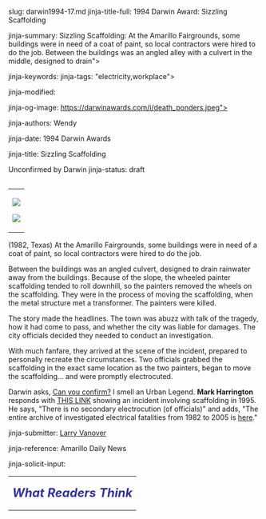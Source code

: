 slug: darwin1994-17.md
jinja-title-full: 1994 Darwin Award: Sizzling Scaffolding

jinja-summary: Sizzling Scaffolding: At the Amarillo Fairgrounds, some buildings were in need of a coat of paint, so local contractors were hired to do the job. Between the buildings was an angled alley with a culvert in the middle, designed to drain">

jinja-keywords:
jinja-tags: "electricity,workplace">

jinja-modified:

jinja-og-image: https://darwinawards.com/i/death_ponders.jpeg">

jinja-authors: Wendy

jinja-date: 1994 Darwin Awards


jinja-title: Sizzling Scaffolding

Unconfirmed by Darwin
jinja-status: draft
<TABLE border=0 align=right><TR><TD align=center>

<A href="/cgi/search.pl?keywords=category%3Delectricity&swishindex=stories.data&show_description=yes&maxdisplay=10&maxresults=50"><IMG src="/i/icon/electricity.jpg" border=0></A>

<A href="/cgi/search.pl?keywords=category%3Dworkplace&swishindex=stories.data&show_description=yes&maxdisplay=10&maxresults=50"><IMG src="/i/icon/work.jpg" border=0></A>

</TD></TR></TABLE>

(1982, Texas) At the Amarillo Fairgrounds, some buildings were in need of a
coat of paint, so local contractors were hired to do the job.

Between the buildings was an angled culvert, designed to drain rainwater
away from the buildings. Because of the slope, the wheeled painter
scaffolding tended to roll downhill, so the painters removed the wheels on
the scaffolding. They were in the process of moving the scaffolding, when
the metal structure met a transformer. The painters were killed.

The story made the headlines. The town was abuzz with talk of the tragedy,
how it had come to pass, and whether the city was liable for damages. The
city officials decided they needed to conduct an investigation.

With much fanfare, they arrived at the scene of the incident, prepared to
personally recreate the circumstances. Two officials grabbed the
scaffolding in the exact same location as the two painters, began to move
the scaffolding... and were promptly electrocuted.

Darwin asks, <A href="/misc/email.html">Can you confirm?</A> I smell an
Urban Legend.</A> <B>Mark Harrington</B> responds with <A
href="http://www.cdc.gov/niosh/face/stateface/mn/95mn042.html"
target="_top">THIS LINK</A> showing an incident involving scaffolding in
1995. He says, "There is no secondary electrocution (of officials)" and
adds, "The entire archive of investigated electrical fatalities from 1982
to 2005 is <A href="http://www.cdc.gov/niosh/injury/traumaelface.html"
target="_top">here</A>."
<P align=center>
<!--#include virtual="/inc/votebar_viewvoteonly" -->

jinja-submitter: <A HREF="mailto:REMOVE-">Larry Vanover</A>

jinja-reference: Amarillo Daily News

jinja-solicit-input:

<TABLE border=0 width=80% cellpadding="10">
<TR>
<TD align=center>

<P align="center"><FONT size="+2" color="#333399">
<B><I>What Readers Think</I></B></FONT></P>

<!-- comment -->




<!--#include file=nav_1994.html -->


